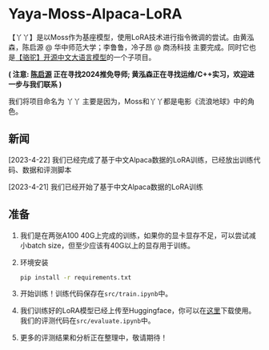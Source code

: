 # Yaya-Moss-Alpaca-LoRA

【丫丫】是以Moss作为基座模型，使用LoRA技术进行指令微调的尝试。由黄泓森，陈启源 @ 华中师范大学；李鲁鲁，冷子昂 @ 商汤科技 主要完成。同时它也是[【骆驼】开源中文大语言模型](https://github.com/LC1332/Luotuo-Chinese-LLM)的一个子项目。

**( 注意: [陈启源](https://qiyuan-chen.github.io/) 正在寻找2024推免导师; 黄泓森正在寻找运维/C++实习，欢迎进一步与我们联系 )**

我们将项目命名为 丫丫 主要是因为，Moss和丫丫都是电影《流浪地球》中的角色。

## 新闻

[2023-4-22] 我们已经完成了基于中文Alpaca数据的LoRA训练，已经放出训练代码、数据和评测脚本

[2023-4-21] 我们已经开始了基于中文Alpaca数据的LoRA训练

## 准备

1. 我们是在两张A100 40G上完成的训练，如果你的显卡显存不足，可以尝试减小batch size，但至少应该有40G以上的显存用于训练。

2. 环境安装

   ```bash
   pip install -r requirements.txt
   ```

3. 开始训练！训练代码保存在`src/train.ipynb`中。

4. 我们训练好的LoRA模型已经上传至Huggingface，你可以在[这里](https://huggingface.co/silk-road/yaya-moss-alpaca-lora-0.1)下载使用。我们的评测代码在`src/evaluate.ipynb`中。

5. 更多的评测结果和分析正在整理中，敬请期待！
